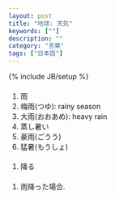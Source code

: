 ```yaml
---
layout: post
title: "地球: 天気"
keywords: [""]
description: ""
category: "言葉"
tags: ["日本語"]
---
```

{% include JB/setup %}

####
1. 雨
2. 梅雨(つゆ): rainy season
3. 大雨(おおあめ): heavy rain
4. 蒸し暑い
5. 豪雨(ごうう)
6. 猛暑(もうしょ)


####
1. 降る

####
1. 雨降った場合.
